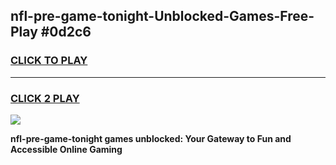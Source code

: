 
## nfl-pre-game-tonight-Unblocked-Games-Free-Play #0d2c6
<h3>
<a href="https://us.freeplayer.one?title=nfl-pre-game-tonight&ref=9M">CLICK TO PLAY</a></h3>
<hr>

<h3>
<a href="https://us.freeplayer.one?title=nfl-pre-game-tonight&ref=9M">CLICK 2 PLAY</a>
  
</h3>

<a href="https://us.freeplayer.one?title=nfl-pre-game-tonight&ref=9M"><img src="https://clearcache.store/games.png"></a>


**nfl-pre-game-tonight games unblocked: Your Gateway to Fun and Accessible Online Gaming**

